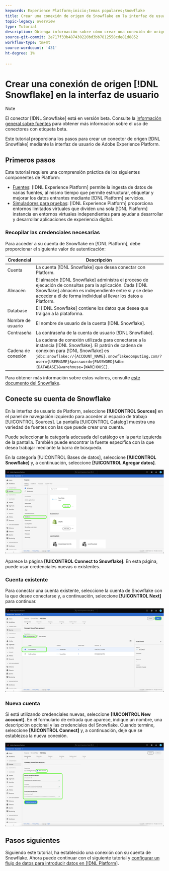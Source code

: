 ```yaml
---
keywords: Experience Platform;inicio;temas populares;Snowflake
title: Crear una conexión de origen de Snowflake en la interfaz de usuario
topic-legacy: overview
type: Tutorial
description: Obtenga información sobre cómo crear una conexión de origen de Snowflake mediante la interfaz de usuario de Adobe Experience Platform.
source-git-commit: 2e717f33b487430220bd3bb7812558cde81d8852
workflow-type: tm+mt
source-wordcount: '431'
ht-degree: 1%

---
```


# Crear una conexión de origen [!DNL Snowflake] en la interfaz de usuario

>[!NOTE]
>
> El conector [!DNL Snowflake] está en versión beta. Consulte la [información general sobre fuentes](../../../../home.md#terms-and-conditions) para obtener más información sobre el uso de conectores con etiqueta beta.

Este tutorial proporciona los pasos para crear un conector de origen [!DNL Snowflake] mediante la interfaz de usuario de Adobe Experience Platform.

## Primeros pasos

Este tutorial requiere una comprensión práctica de los siguientes componentes de Platform:

* [Fuentes](../../../../home.md):  [!DNL Experience Platform] permite la ingesta de datos de varias fuentes, al mismo tiempo que permite estructurar, etiquetar y mejorar los datos entrantes mediante  [!DNL Platform] servicios.
* [Simuladores para pruebas](../../../../../sandboxes/home.md):  [!DNL Experience Platform] proporciona entornos limitados virtuales que dividen una sola  [!DNL Platform] instancia en entornos virtuales independientes para ayudar a desarrollar y desarrollar aplicaciones de experiencia digital.

### Recopilar las credenciales necesarias

Para acceder a su cuenta de Snowflake en [!DNL Platform], debe proporcionar el siguiente valor de autenticación:

| Credencial | Descripción |
| ---------- | ----------- |
| Cuenta | La cuenta [!DNL Snowflake] que desea conectar con Platform. |
| Almacén | El almacén [!DNL Snowflake] administra el proceso de ejecución de consultas para la aplicación. Cada [!DNL Snowflake] almacén es independiente entre sí y se debe acceder a él de forma individual al llevar los datos a Platform. |
| Database | El [!DNL Snowflake] contiene los datos que desea que traigan a la plataforma. |
| Nombre de usuario | El nombre de usuario de la cuenta [!DNL Snowflake]. |
| Contraseña | La contraseña de la cuenta de usuario [!DNL Snowflake]. |
| Cadena de conexión | La cadena de conexión utilizada para conectarse a la instancia [!DNL Snowflake]. El patrón de cadena de conexión para [!DNL Snowflake] es `jdbc:snowflake://{ACCOUNT_NAME}.snowflakecomputing.com/?user={USERNAME}&password={PASSWORD}&db={DATABASE}&warehouse={WAREHOUSE}`. |

Para obtener más información sobre estos valores, consulte [este documento del Snowflake](https://docs.snowflake.com/en/user-guide/oauth-custom.html).

## Conecte su cuenta de Snowflake

En la interfaz de usuario de Platform, seleccione **[!UICONTROL Sources]** en el panel de navegación izquierdo para acceder al espacio de trabajo [!UICONTROL Sources]. La pantalla [!UICONTROL Catalog] muestra una variedad de fuentes con las que puede crear una cuenta.

Puede seleccionar la categoría adecuada del catálogo en la parte izquierda de la pantalla. También puede encontrar la fuente específica con la que desea trabajar mediante la barra de búsqueda.

En la categoría [!UICONTROL Bases de datos], seleccione **[!UICONTROL Snowflake]** y, a continuación, seleccione **[!UICONTROL Agregar datos]**.

![](../../../../images/tutorials/create/snowflake/catalog.png)

Aparece la página **[!UICONTROL Connect to Snowflake]**. En esta página, puede usar credenciales nuevas o existentes.

### Cuenta existente

Para conectar una cuenta existente, seleccione la cuenta de Snowflake con la que desee conectarse y, a continuación, seleccione **[!UICONTROL Next]** para continuar.

![](../../../../images/tutorials/create/snowflake/existing.png)

### Nueva cuenta

Si está utilizando credenciales nuevas, seleccione **[!UICONTROL New account]**. En el formulario de entrada que aparece, indique un nombre, una descripción opcional y las credenciales del Snowflake. Cuando termine, seleccione **[!UICONTROL Connect]** y, a continuación, deje que se establezca la nueva conexión.

![](../../../../images/tutorials/create/snowflake/new.png)

## Pasos siguientes

Siguiendo este tutorial, ha establecido una conexión con su cuenta de Snowflake. Ahora puede continuar con el siguiente tutorial y [configurar un flujo de datos para introducir datos en [!DNL Platform]](../../dataflow/databases.md).
